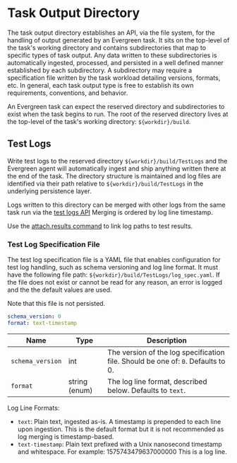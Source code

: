 # Task Output Directory

The task output directory establishes an API, via the file system, for the
handling of output generated by an Evergreen task. It sits on the top-level of
the task's working directory and contains subdirectories that map to specific
types of task output. Any data written to these subdirectories is automatically
ingested, processed, and persisted in a well defined manner established by each
subdirectory. A subdirectory may require a specification file written by the
task workload detailing versions, formats, etc. In general, each task output
type is free to establish its own requirements, conventions, and behavior.

An Evergreen task can expect the reserved directory and subdirectories to exist
when the task begins to run. The root of the reserved directory lives at the
top-level of the task's working directory: `${workdir}/build`.

## Test Logs

Write test logs to the reserved directory `${workdir}/build/TestLogs` and the
Evergreen agent will automatically ingest and ship anything written there at
the end of the task. The directory structure is maintained and log files are
identified via their path relative to `${workdir}/build/TestLogs` in the
underlying persistence layer.

Logs written to this directory can be merged with other logs from the same task
run via the [test logs API](../API/REST-V2-Usage/#tag/tasks/paths/~1tasks~1%7Btask_id%7D~1build~1TestLogs~1%7Bpath%7D/get)
Merging is ordered by log line timestamp.

Use the [attach.results command](Project-Commands/#attachresults) to link log
paths to test results.

### Test Log Specification File

The test log specification file is a YAML file that enables configuration for
test log handling, such as schema versioning and log line format. It must have
the following file path: `${workdir}/build/TestLogs/log_spec.yaml`. If the file
does not exist or cannot be read for any reason, an error is logged and the
the default values are used.

Note that this file is not persisted.

```yaml
schema_version: 0
format: text-timestamp
```

| Name             | Type          | Description                                                                      |
| ---------------- | ------------- | -------------------------------------------------------------------------------- |
| `schema_version` | int           | The version of the log specification file. Should be one of: `0`. Defaults to 0. |
| `format`         | string (enum) | The log line format, described below. Defaults to `text`.                        |

Log Line Formats:

-   `text`: Plain text, ingested as-is. A timestamp is prepended to each line
    upon ingestion. This is the default format but it is not recommended as log
    merging is timestamp-based.
-   `text-timestamp`: Plain text prefixed with a Unix nanosecond timestamp and
    whitespace. For example:
	        1575743479637000000 This is a log line.
